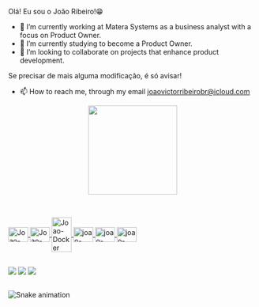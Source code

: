  Olá! Eu sou o João Ribeiro!😁

- 🔭 I’m currently working at Matera Systems as a business analyst with a focus on Product Owner.
- 🌱 I’m currently studying to become a Product Owner.
- 👯 I’m looking to collaborate on projects that enhance product development.

Se precisar de mais alguma modificação, é só avisar!
- 📫 How to reach me, through my email joaovictorribeirobr@icloud.com
<div align="center">
  <a href="https://github.com/joaovictorribeirobrr">
  <img height="180em" src="https://github-readme-stats.vercel.app/api?username=joaovictorribeirobrr&show_icons=true&theme=github_dark&include_all_commits=true&count_private=true"/>
</div>
 
   ##
 
<div style="display: inline_block"><br>
  <img align="center" alt="Joao-AWS" height="30" width="40" src="https://cdn.jsdelivr.net/gh/devicons/devicon/icons/amazonwebservices/amazonwebservices-plain-wordmark.svg">
  <img align="center" alt="Joao-Azure" height="30" width="40" src="https://cdn.jsdelivr.net/gh/devicons/devicon/icons/azure/azure-original-wordmark.svg">
  <img align="center" alt="Joao-Docker" height="70" width="40" src="https://cdn.jsdelivr.net/gh/devicons/devicon/icons/docker/docker-original.svg">
  <img align="center" alt="joao-Googlecloud" height="30" width="40" src="https://cdn.jsdelivr.net/gh/devicons/devicon/icons/googlecloud/googlecloud-original.svg">
  <img align="center" alt="joao-Googlecloud" height="30" width="40" src="https://cdn.jsdelivr.net/gh/devicons/devicon/icons/kubernetes/kubernetes-plain-wordmark.svg">
  <img align="center" alt="joao-Googlecloud" height="30" width="40" src="https://cdn.jsdelivr.net/gh/devicons/devicon/icons/grafana/grafana-original-wordmark.svg">
</div> 
 
 ##
 
<div> 
  <a href="https://www.instagram.com/victorribeirojoo" target="_blank"><img src="https://img.shields.io/badge/-Instagram-%23E4405F?style=for-the-badge&logo=instagram&logoColor=white" target="_blank"></a>
  <a href = "mailto:joaovictorribeirobrr@gmail.com"><img src="https://img.shields.io/badge/-Gmail-%23333?style=for-the-badge&logo=gmail&logoColor=white" target="_blank"></a>
  <a href="https://www.linkedin.com/in/jo%C3%A3o-victor-ribeiro-18365096" target="_blank"><img src="https://img.shields.io/badge/-LinkedIn-%230077B5?style=for-the-badge&logo=linkedin&logoColor=white" target="_blank"></a>
 
   ##
 
 ![Snake animation](https://github.com/joaovictorribeirobrr/joaovictorribeirobrr/blob/output/github-contribution-grid-snake.svg) 

</div>
  
  
  

